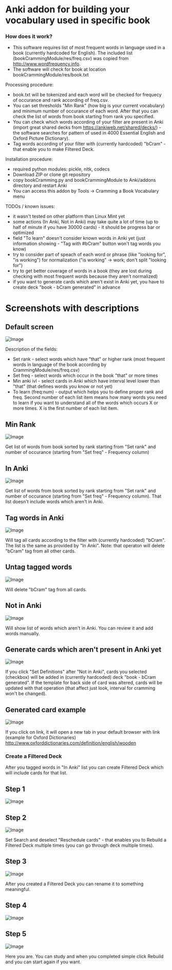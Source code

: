 # Anki addon for building your vocabulary used in specific book

### How does it work?
* This software requires list of most frequent words in language used in a book (currently hardcoded for English).
The included list (bookCrammingModule/res/freq.csv) was copied from http://www.wordfrequency.info.
* The software will check for book at location bookCrammingModule/res/book.txt

Processing procedure:
* book.txt will be tokenized and each word will be checked for frequecy of occurance and rank according of freq.csv.
* You can set thresholds "Min Rank" (how big is your current vocabulary) and minimum number of occurance of each word. After that you can check the list of words from book starting from rank you specified.
* You can check which words according of your filter are present in Anki (import great shared decks from https://ankiweb.net/shared/decks/) - the software searches for pattern of used in 4000 Essential English and Oxford Picture Dictionary).
* Tag words according of your filter with (currently hardcoded) "bCram" - that enable you to make Filtered Deck.

Installation procedure:
* required python modules: pickle, nltk, codecs
* Download ZIP or clone git repository
* copy bookCramming.py and bookCrammingModule to Anki/addons directory and restart Anki
* You can access this addon by Tools -> Cramming a Book Vocabulary menu

TODOs / known issues:
* it wasn't tested on other platform than Linux Mint yet
* some actions (In Anki, Not in Anki) may take quite a lot of time (up to half of minute if you have 30000 cards) - it should be progress bar or optimized
* field "To learn" doesn't consider known words in Anki yet (just information showing - "Tag with #bCram" button won't tag words you know)
* try to consider part of speach of each word or phrase (like "looking for", "is working") for normalization ("is working" -> work; don't split "looking for")
* try to get better coverage of words in a book (they are lost during checking with most frequent words because they aren't normalized)
* if you want to generate cards which aren't exist in Anki yet, you have to create deck "book - bCram generated" in advance

# Screenshots with descriptions
## Default screen
![Image](../master/docImages/default.png?raw=true)

Description of the fields:
* Set rank - select words which have "that" or higher rank (most frequent words in language of the book according by CrammingModule/res/freq.csv)
* Set freq - select words which occur in the book "that" or more times
* Min anki ivl - select cards in Anki which have interval level lower than "that" (that defines words you know or not yet)
* To learn (freq:num) - output which helps you to define proper rank and freq. Second number of each list item means how many words you need to learn if you want to understand all of the words which occurs X or more times. X is the first number of each list item.


## Min Rank
![Image](../master/docImages/minRank.png?raw=true)

Get list of words from book sorted by rank starting from "Set rank" and number of occurance (starting from "Set freq" - Frequency column)

## In Anki
![Image](../master/docImages/inAnki.png?raw=true)

Get list of words from book sorted by rank starting from "Set rank" and number of occurance (starting from "Set freq" - Frequency column).
That list doesn't include words which aren't in Anki.

## Tag words in Anki
![Image](../master/docImages/tagWith.png?raw=true)

Will tag all cards according to the filter with (currently hardcoded) "bCram". The list is the same as provided by "In Anki".
Note: that operaton will delete "bCram" tag from all other cards.

## Untag tagged words
![Image](../master/docImages/unTag.png?raw=true)

Will delete "bCram" tag from all cards.

## Not in Anki
![Image](../master/docImages/notInAnki.png?raw=true)

Will show list of words which aren't in Anki. You can review it and add words manually.

## Generate cards which aren't present in Anki yet
![Image](../master/docImages/defini.png?raw=true)

If you click "Set Definitions" after "Not in Anki", cards you selected (checkbox) will be added in (currently hardcoded) deck "book - bCram generated".
If the template for back side of card was altered, cards will be updated with that operation (that affect just look, interval for cramming won't be changed).

## Generated card example
![Image](../master/docImages/genCard.png?raw=true)

If you click on link, it will open a new tab in your default browser with link (example for Oxford Dictionaries) http://www.oxforddictionaries.com/definition/english/wooden

### Create a Filtered Deck
After you tagged words in "In Anki" list you can create Filtered Deck which will include cards for that list.

## Step 1
![Image](../master/docImages/filtered1.png?raw=true)

## Step 2
![Image](../master/docImages/filtered2.png?raw=true)

Set Search and deselect "Reschedule cards" - that enables you to Rebuild a Filtered Deck multiple times (you can go through deck multiple times).

## Step 3
![Image](../master/docImages/filtered3.png?raw=true)

After you created a Filtered Deck you can rename it to something meaningful.

## Step 4
![Image](../master/docImages/filtered4.png?raw=true)


## Step 5
![Image](../master/docImages/filtered5.png?raw=true)

Here you are. You can study and when you completed simple click Rebuild and you can start again if you want.


